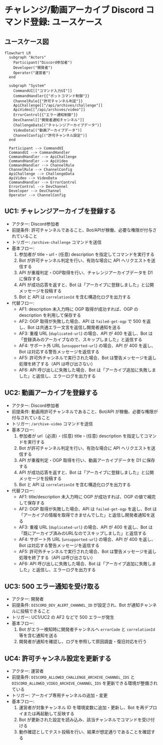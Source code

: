 # チャレンジ/動画アーカイブ Discord コマンド登録: ユースケース

## ユースケース図

```mermaid
flowchart LR
  subgraph "Actors"
    Participant("Discord参加者")
    Developer("開発者")
    Operator("運営者")
  end

  subgraph "System"
    CommandUI[["コマンド入力UI"]]
    CommandHandler{{"ボットコマンド制御"}}
    ChannelRule{{"許可チャンネル判定"}}
    ApiChallenge[["/api/archives/challenge"]]
    ApiVideo[["/api/archives/video"]]
    ErrorControl{{"エラー通知制御"}}
    DevChannel[["開発者通知チャンネル"]]
    ChallengeData[("チャレンジアーカイブデータ")]
    VideoData[("動画アーカイブデータ")]
    ChannelConfig[("許可チャンネル設定")]
  end

  Participant --> CommandUI
  CommandUI --> CommandHandler
  CommandHandler --> ApiChallenge
  CommandHandler --> ApiVideo
  CommandHandler --> ChannelRule
  ChannelRule --> ChannelConfig
  ApiChallenge --> ChallengeData
  ApiVideo --> VideoData
  CommandHandler --> ErrorControl
  ErrorControl --> DevChannel
  Developer --> DevChannel
  Operator --> ChannelConfig
```

## UC1: チャレンジアーカイブを登録する

- アクター: Discord参加者
- 前提条件: 許可チャンネルであること、Bot/APIが稼働、必要な権限が付与されていること
- トリガー: `/archive-challenge` コマンドを送信
- 基本フロー:
  1. 参加者が title・url・(任意) description を指定してコマンドを実行する
  2. Bot が許可チャンネル判定を行い、有効な場合に API へリクエストを送信する
  3. API が重複判定・OGP取得を行い、チャレンジアーカイブデータを D1 に保存する
  4. API が成功応答を返すと、Bot は「アーカイブに登録しました」と公開メッセージを投稿する
  5. Bot と API は `correlationId` を含む構造化ログを出力する
- 代替フロー:
  - AF1: description 未入力時に OGP 取得が成功すれば、OGP の description を利用して保存する
  - AF2: OGP 取得が失敗した場合、API は `failed-get-ogp` で 500 を返し、Bot は共通エラー文言を返信し開発者通知を送る
  - AF3: 重複 URL (`duplicated-url`) の場合、API が 400 を返し、Bot は「登録済みのアーカイブなので、スキップしました」と返信する
  - AF4: サポート外 URL (`unsupported-url`) の場合、API が 400 を返し、Bot は対応する警告メッセージを返信する
  - AF5: 許可外チャンネルで実行された場合、Bot は警告メッセージを返し処理を終了する（API は呼び出さない）
  - AF6: API 呼び出しに失敗した場合、Bot は「アーカイブ追加に失敗しました」と返信し、エラーログを出力する

## UC2: 動画アーカイブを登録する

- アクター: Discord参加者
- 前提条件: 動画用許可チャンネルであること、Bot/API が稼働、必要な権限が付与されていること
- トリガー: `/archive-video` コマンドを送信
- 基本フロー:
  1. 参加者が url（必須）・(任意) title・(任意) description を指定してコマンドを実行する
  2. Bot が許可チャンネル判定を行い、有効な場合に API へリクエストを送信する
  3. API が重複判定・OGP 取得を行い、動画アーカイブデータを D1 に保存する
  4. API が成功応答を返すと、Bot は「アーカイブに登録しました」と公開メッセージを投稿する
  5. Bot と API は `correlationId` を含む構造化ログを出力する
- 代替フロー:
  - AF1: title/description 未入力時に OGP が成功すれば、OGP の値で補完して保存する
  - AF2: OGP 取得が失敗した場合、API は `failed-get-ogp` を返し、Bot は「アーカイブの情報を取得できませんでした」と返信し開発者通知を送る
  - AF3: 重複 URL (`duplicated-url`) の場合、API が 400 を返し、Bot は「既にアーカイブ済みのURLなのでスキップしました」と返信する
  - AF4: サポート外 URL (`unsupported-url`) の場合、API が 400 を返し、Bot は対応する警告メッセージを返信する
  - AF5: 許可外チャンネルで実行された場合、Bot は警告メッセージを返し処理を終了する（API は呼び出さない）
  - AF6: API 呼び出しに失敗した場合、Bot は「アーカイブ追加に失敗しました」と返信し、エラーログを出力する

## UC3: 500 エラー通知を受け取る

- アクター: 開発者
- 前提条件: `DISCORD_DEV_ALERT_CHANNEL_ID` が設定され、Bot が通知チャンネルに投稿できること
- トリガー: UC1/UC2 の AF2 などで 500 エラーが発生
- 基本フロー:
  1. Bot がエラー検知時に開発者チャンネルへ `errorCode` と `correlationId` 等を含む通知を送る
  2. 開発者が通知を確認し、ログを参照して原因調査・復旧対応を行う

## UC4: 許可チャンネル設定を更新する

- アクター: 運営者
- 前提条件: `DISCORD_ALLOWED_CHALLENGE_ARCHIVE_CHANNEL_IDS` と `DISCORD_ALLOWED_VIDEO_ARCHIVE_CHANNEL_IDS` を更新できる環境が整備されている
- トリガー: アーカイブ専用チャンネルの追加・変更
- 基本フロー:
  1. 運営者が対象チャンネル ID を環境変数に追加・更新し、Bot を再デプロイまたは再起動して反映する
  2. Bot が更新された設定を読み込み、該当チャンネルでコマンドを受け付ける
  3. 動作確認としてテスト投稿を行い、結果が想定通りであることを確認する
